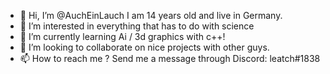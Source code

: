 - 👋 Hi, I’m @AuchEinLauch
I am 14 years old and live in Germany.
- 👀 I’m interested in everything that has to do with science
- 🌱 I’m currently learning Ai / 3d graphics with c++!
- 💞️ I’m looking to collaborate on nice projects with other guys.
- 📫 How to reach me ?
Send me a message through  Discord: leatch#1838

<!---
AuchEinLauch/AuchEinLauch is a ✨ special ✨ repository because its `README.md` (this file) appears on your GitHub profile.
You can click the Preview link to take a look at your changes.
--->
